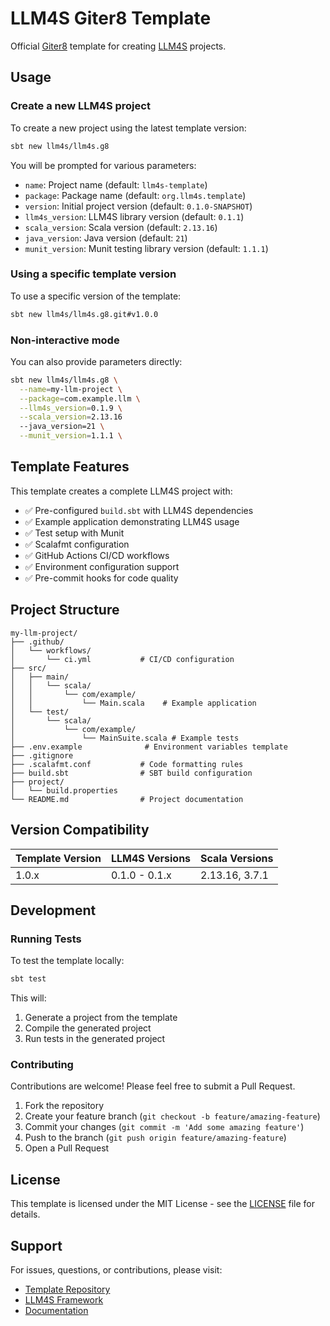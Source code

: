 # LLM4S Giter8 Template

Official [Giter8](http://www.foundweekends.org/giter8/) template for creating [LLM4S](https://github.com/llm4s/llm4s) projects.

## Usage

### Create a new LLM4S project

To create a new project using the latest template version:

```bash
sbt new llm4s/llm4s.g8
```

You will be prompted for various parameters:

- `name`: Project name (default: `llm4s-template`)
- `package`: Package name (default: `org.llm4s.template`)
- `version`: Initial project version (default: `0.1.0-SNAPSHOT`)
- `llm4s_version`: LLM4S library version (default: `0.1.1`)
- `scala_version`: Scala version (default: `2.13.16`)
- `java_version`: Java version (default: `21`)
- `munit_version`: Munit testing library version (default: `1.1.1`)

### Using a specific template version

To use a specific version of the template:

```bash
sbt new llm4s/llm4s.g8.git#v1.0.0
```

### Non-interactive mode

You can also provide parameters directly:

```bash
sbt new llm4s/llm4s.g8 \
  --name=my-llm-project \
  --package=com.example.llm \
  --llm4s_version=0.1.9 \
  --scala_version=2.13.16
  --java_version=21 \
  --munit_version=1.1.1 \
```

## Template Features

This template creates a complete LLM4S project with:

- ✅ Pre-configured `build.sbt` with LLM4S dependencies
- ✅ Example application demonstrating LLM4S usage
- ✅ Test setup with Munit
- ✅ Scalafmt configuration
- ✅ GitHub Actions CI/CD workflows
- ✅ Environment configuration support
- ✅ Pre-commit hooks for code quality

## Project Structure

```
my-llm-project/
├── .github/
│   └── workflows/
│       └── ci.yml           # CI/CD configuration
├── src/
│   ├── main/
│   │   └── scala/
│   │       └── com/example/
│   │           └── Main.scala    # Example application
│   └── test/
│       └── scala/
│           └── com/example/
│               └── MainSuite.scala # Example tests
├── .env.example              # Environment variables template
├── .gitignore
├── .scalafmt.conf           # Code formatting rules
├── build.sbt                # SBT build configuration
├── project/
│   └── build.properties
└── README.md                # Project documentation
```

## Version Compatibility

| Template Version | LLM4S Versions | Scala Versions |
|-----------------|----------------|----------------|
| 1.0.x           | 0.1.0 - 0.1.x  | 2.13.16, 3.7.1 |

## Development

### Running Tests

To test the template locally:

```bash
sbt test
```

This will:
1. Generate a project from the template
2. Compile the generated project
3. Run tests in the generated project

### Contributing

Contributions are welcome! Please feel free to submit a Pull Request.

1. Fork the repository
2. Create your feature branch (`git checkout -b feature/amazing-feature`)
3. Commit your changes (`git commit -m 'Add some amazing feature'`)
4. Push to the branch (`git push origin feature/amazing-feature`)
5. Open a Pull Request

## License

This template is licensed under the MIT License - see the [LICENSE](LICENSE) file for details.

## Support

For issues, questions, or contributions, please visit:
- [Template Repository](https://github.com/llm4s/llm4s.g8)
- [LLM4S Framework](https://github.com/llm4s/llm4s)
- [Documentation](https://llm4s.org)